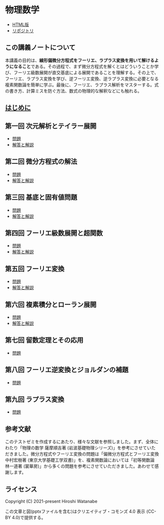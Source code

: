 # 物理数学

* [HTML版](https://kaityo256.github.io/physmath/)
* [リポジトリ](https://github.com/kaityo256/physmath)

## この講義ノートについて

本講義の目的は、**線形偏微分方程式をフーリエ、ラプラス変換を用いて解けるようになること**である。その過程で、まず微分方程式を解くとはどういうことか学び、フーリエ級数展開が直交基底による展開であることを理解する。その上で、フーリエ、ラプラス変換を学び、逆フーリエ変換、逆ラプラス変換に必要となる複素関数論を簡単に学ぶ。最後に、フーリエ、ラプラス解析をマスターする。式の書き方、計算ミスを防ぐ方法、数式の物理的な解釈などにも触れる。

## [はじめに](00/README.md)

## 第一回 次元解析とテイラー展開

* [問題](01/README.md)
* [解答と解説](01/answer.md)

## 第二回 微分方程式の解法

* [問題](02/README.md)
* [解答と解説](02/answer.md)

## 第三回 基底と固有値問題

* [問題](03/README.md)
* [解答と解説](03/answer.md)

## 第四回 フーリエ級数展開と超関数

* [問題](04/README.md)
* [解答と解説](04/answer.md)

## 第五回 フーリエ変換

* [問題](05/README.md)
* [解答と解説](05/answer.md)

## 第六回 複素積分とローラン展開

* [問題](06/README.md)
* [解答と解説](06/answer.md)

## 第七回 留数定理とその応用

* [問題](07/README.md)

## 第八回 フーリエ逆変換とジョルダンの補題

* [問題](08/README.md)

## 第九回 ラプラス変換

* [問題](09/README.md)

## 参考文献

このテストゼミを作成するにあたり、様々な文献を参照しました。まず、全体にわたり「物理の数学 薩摩順吉著 (岩波基礎物理シリーズ)」を参考にさせていただきました。微分方程式やフーリエ変換の問題は「偏微分方程式とフーリエ変換 中村宏樹著 (東京大学基礎工学双書)」を、複素関数論においては「初等関数論 林一道著 (裳華房)」から多くの問題を参考にさせていただきました。あわせて感謝します。

## ライセンス

Copyright (C) 2021-present Hiroshi Watanabe

この文章と図(pptxファイルを含む)はクリエイティブ・コモンズ 4.0 表示 (CC-BY 4.0)で提供する。
